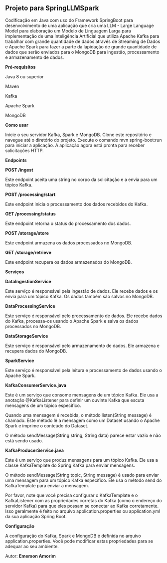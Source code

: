 ## Projeto para SpringLLMSpark 
Codificação em Java com uso do Framework SpringBoot para desenvolvimento de uma aplicação que cria uma LLM - Large Language Model para elaboração um Modelo de Linguagem Larga para implementação de uma Inteligência Artificial que utiliza Apache Kafka para trabalhar com grande quantidade de dados através de Streaming de Dados e Apache Spark para fazer a parte da lapidação de grande quantidade de dados que serão enviados para o MongoDB para ingestão, processamento e armazenamento de dados.

**Pré-requisitos**

Java 8 ou superior

Maven

Kafka

Apache Spark

MongoDB

**Como usar**

Inicie o seu servidor Kafka, Spark e MongoDB.
Clone este repositório e navegue até o diretório do projeto.
Execute o comando mvn spring-boot:run para iniciar a aplicação.
A aplicação agora está pronta para receber solicitações HTTP.

**Endpoints**

**POST /ingest**

Este endpoint aceita uma string no corpo da solicitação e a envia para um tópico Kafka.

**POST /processing/start**

Este endpoint inicia o processamento dos dados recebidos do Kafka.

**GET /processing/status**

Este endpoint retorna o status do processamento dos dados.

**POST /storage/store**

Este endpoint armazena os dados processados no MongoDB.

**GET /storage/retrieve**

Este endpoint recupera os dados armazenados do MongoDB.

**Serviços**

**DataIngestionService**

Este serviço é responsável pela ingestão de dados. Ele recebe dados e os envia para um tópico Kafka. Os dados também são salvos no MongoDB.

**DataProcessingService**

Este serviço é responsável pelo processamento de dados. Ele recebe dados do Kafka, processa-os usando o Apache Spark e salva os dados processados no MongoDB.

**DataStorageService**

Este serviço é responsável pelo armazenamento de dados. Ele armazena e recupera dados do MongoDB.

**SparkService**

Este serviço é responsável pela leitura e processamento de dados usando o Apache Spark.

**KafkaConsumerService.java**

Este é um serviço que consome mensagens de um tópico Kafka. Ele usa a anotação @KafkaListener para definir um ouvinte Kafka que escuta mensagens de um tópico específico.

Quando uma mensagem é recebida, o método listen(String message) é chamado. Este método lê a mensagem como um Dataset<Row> usando o Apache Spark e imprime o conteúdo do Dataset.

O método sendMessage(String string, String data) parece estar vazio e não está sendo usado.

**KafkaProducerService.java**

Este é um serviço que produz mensagens para um tópico Kafka. Ele usa a classe KafkaTemplate do Spring Kafka para enviar mensagens.

O método sendMessage(String topic, String message) é usado para enviar uma mensagem para um tópico Kafka específico. Ele usa o método send do KafkaTemplate para enviar a mensagem.

Por favor, note que você precisa configurar o KafkaTemplate e o KafkaListener com as propriedades corretas do Kafka (como o endereço do servidor Kafka) para que eles possam se conectar ao Kafka corretamente. Isso geralmente é feito no arquivo application.properties ou application.yml da sua aplicação Spring Boot.

**Configuração**

A configuração do Kafka, Spark e MongoDB é definida no arquivo application.properties. Você pode modificar estas propriedades para se adequar ao seu ambiente.

Autor:
**Emerson Amorim**
